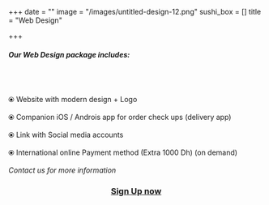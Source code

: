 +++
date = ""
image = "/images/untitled-design-12.png"
sushi_box = []
title = "Web Design"

+++
<h5 style="text-align:left;"><b>Our Web Design package includes:</b></h5><br><br><p style="text-align:left;">⦿ Website with modern design + Logo<br><br>⦿ Companion iOS / Androis app for order check ups (delivery app)<br><br>⦿ Link with Social media accounts<br><br>⦿ International online Payment method (Extra 1000 Dh) (on demand)<br><br><i>Contact us for more information</i></p>

<h3 style="text-align:center;"><a href="https://business-booster.netlify.app/contact">Sign Up now</a></h3>